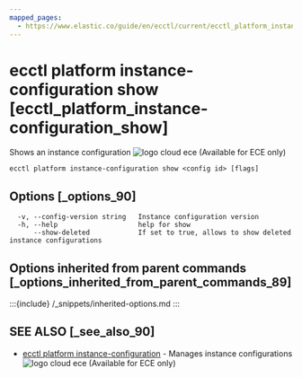 ```yaml
---
mapped_pages:
  - https://www.elastic.co/guide/en/ecctl/current/ecctl_platform_instance-configuration_show.html
---
```


# ecctl platform instance-configuration show [ecctl_platform_instance-configuration_show]

Shows an instance configuration ![logo cloud ece](https://doc-icons.s3.us-east-2.amazonaws.com/logo_cloud_ece.svg "Supported on {{ece}}") (Available for ECE only)

```
ecctl platform instance-configuration show <config id> [flags]
```


## Options [_options_90]

```
  -v, --config-version string   Instance configuration version
  -h, --help                    help for show
      --show-deleted            If set to true, allows to show deleted instance configurations
```


## Options inherited from parent commands [_options_inherited_from_parent_commands_89]

:::{include} /_snippets/inherited-options.md
:::


## SEE ALSO [_see_also_90]

* [ecctl platform instance-configuration](/reference/ecctl_platform_instance-configuration.md)	 - Manages instance configurations ![logo cloud ece](https://doc-icons.s3.us-east-2.amazonaws.com/logo_cloud_ece.svg "Supported on {{ece}}") (Available for ECE only)

